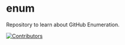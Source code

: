 # enum
Repository to learn about GitHub Enumeration.























































































































[![Contributors](https://img.shields.io/badge/Contributors-3-brightgreen)](https://github.com/EurydiceCorp/enum/graphs/contributors)
